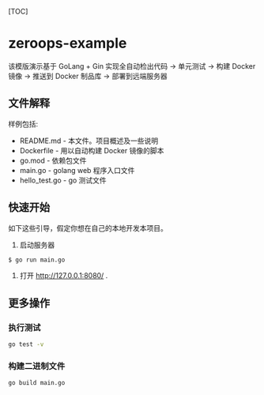 [TOC]

# zeroops-example

该模版演示基于 GoLang + Gin 实现全自动检出代码 -> 单元测试 -> 构建 Docker 镜像 -> 推送到 Docker 制品库 -> 部署到远端服务器

## 文件解释

样例包括:

- README.md - 本文件。项目概述及一些说明
- Dockerfile - 用以自动构建 Docker 镜像的脚本
- go.mod - 依赖包文件
- main.go - golang web 程序入口文件
- hello_test.go - go 测试文件

## 快速开始

如下这些引导，假定你想在自己的本地开发本项目。

1. 启动服务器

```bash
$ go run main.go
```

1. 打开 <http://127.0.0.1:8080/> .

## 更多操作

### 执行测试

```bash
go test -v
```

### 构建二进制文件

```bash
go build main.go
```

